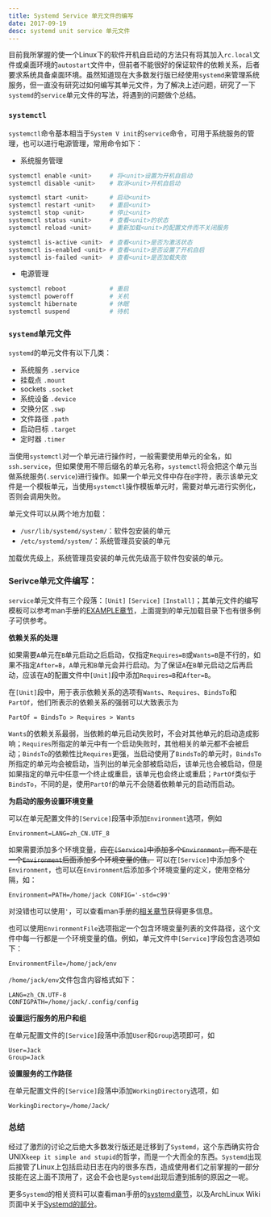 ```yaml
---
title: Systemd Service 单元文件的编写
date: 2017-09-19
desc: systemd unit service 单元文件
---
```


目前我所掌握的使一个Linux下的软件开机自启动的方法只有将其加入`rc.local`文件或桌面环境的`autostart`文件中，但前者不能很好的保证软件的依赖关系，后者要求系统具备桌面环境。虽然知道现在大多数发行版已经使用`systemd`来管理系统服务，但一直没有研究过如何编写其单元文件，为了解决上述问题，研究了一下`systemd`的`service`单元文件的写法，将遇到的问题做个总结。
<!--more-->

### `systemctl`
`systemctl`命令基本相当于`System V init`的`service`命令，可用于系统服务的管理，也可以进行电源管理，常用命令如下：

- 系统服务管理
``` bash
systemctl enable <unit>     # 将<unit>设置为开机自启动
systemctl disable <unit>    # 取消<unit>开机自启动

systemctl start <unit>      # 启动<unit>
systemctl restart <unit>    # 重启<unit>
systemctl stop <unit>       # 停止<unit>
systemctl status <unit>     # 查看<unit>的状态
systemctl reload <unit>     # 重新加载<unit>的配置文件而不关闭服务

systemctl is-active <unit>  # 查看<unit>是否为激活状态
systemctl is-enabled <unit> # 查看<unit>是否设置了开机自启
systemctl is-failed <unit>  # 查看<unit>是否加载失败
```

- 电源管理
``` bash
systemctl reboot            # 重启
systemctl poweroff          # 关机
systemclt hibernate         # 休眠
systemctl suspend           # 待机
```

### `systemd`单元文件
`systemd`的单元文件有以下几类：
- 系统服务 `.service`
- 挂载点 `.mount`
- sockets `.socket`
- 系统设备 `.device`
- 交换分区 `.swp`
- 文件路径 `.path`
- 启动目标 `.target`
- 定时器 `.timer`

当使用`systemctl`对一个单元进行操作时，一般需要使用单元的全名，如`ssh.service`，但如果使用不带后缀名的单元名称，`systemctl`将会把这个单元当做系统服务(`.service`)进行操作。如果一个单元文件中存在`@`字符，表示该单元文件是一个模板单元，当使用`systemctl`操作模板单元时，需要对单元进行实例化，否则会调用失败。

单元文件可以从两个地方加载：
- `/usr/lib/systemd/system/`：软件包安装的单元
- `/etc/systemd/system/`：系统管理员安装的单元

加载优先级上，系统管理员安装的单元优先级高于软件包安装的单元。

### Serivce单元文件编写：
`service`单元文件有三个段落：`[Unit]` `[Service]` `[Install]`；其单元文件的编写模板可以参考man手册的[EXAMPLE章节](http://jlk.fjfi.cvut.cz/arch/manpages/man/systemd.service.5#EXAMPLES)，上面提到的单元加载目录下也有很多例子可供参考。

__依赖关系的处理__

如果需要`A`单元在`B`单元启动之后启动，仅指定`Requires=B`或`Wants=B`是不行的，如果不指定`After=B`，`A`单元和`B`单元会并行启动。为了保证`A`在`B`单元启动之后再启动，应该在`A`的配置文件中`[Unit]`段中添加`Requires=B`和`After=B`。

在`[Unit]`段中，用于表示依赖关系的选项有`Wants`、`Requires`、`BindsTo`和`PartOf`，他们所表示的依赖关系的强弱可以大致表示为
```
PartOf = BindsTo > Requires > Wants
```
`Wants`的依赖关系最弱，当依赖的单元启动失败时，不会对其他单元的启动造成影响；`Requires`所指定的单元中有一个启动失败时，其他相关的单元都不会被启动；`BindsTo`的依赖性比`Requires`更强，当启动使用了`BindsTo`的单元时，`BindsTo`所指定的单元均会被启动，当列出的单元全部被启动后，该单元也会被启动，但是如果指定的单元中任意一个终止或重启，该单元也会终止或重启；`PartOf`类似于`BindsTo`，不同的是，使用`PartOf`的单元不会随着依赖单元的启动而启动。

__为启动的服务设置环境变量__

可以在单元配置文件的`[Service]`段落中添加`Environment`选项，例如
```
Environment=LANG=zh_CN.UTF_8
```
如果需要添加多个环境变量，~~应在`[Service]`中添加多个`Environment`，而不是在一个`Environment`后面添加多个环境变量的值。~~ 可以在`[Service]`中添加多个`Environment`，也可以在`Environment`后添加多个环境变量的定义，使用空格分隔，如：
```
Environment=PATH=/home/jack CONFIG='-std=c99'
```
对没错也可以使用`'`，可以查看man手册的[相关章节](http://jlk.fjfi.cvut.cz/arch/manpages/man/systemd.service.5.en#COMMAND_LINES)获得更多信息。

也可以使用`EnvironmentFile`选项指定一个包含环境变量列表的文件路径，这个文件中每一行都是一个环境变量的值。例如，单元文件中`[Service]`字段包含选项如下：
```
EnvironmentFile=/home/jack/env
```
`/home/jack/env`文件包含内容格式如下：
```
LANG=zh_CN.UTF-8
CONFIGPATH=/home/jack/.config/config
```

__设置运行服务的用户和组__

在单元配置文件的`[Service]`段落中添加`User`和`Group`选项即可，如
```
User=Jack
Group=Jack
```

__设置服务的工作路径__

在单元配置文件的`[Service]`段落中添加`WorkingDirectory`选项，如
```
WorkingDirectory=/home/Jack/
```

### 总结
经过了激烈的讨论之后绝大多数发行版还是迁移到了`Systemd`，这个东西确实符合UNIX`keep it simple and stupid`的哲学，而是一个大而全的东西。`Systemd`出现后接管了Linux上包括启动日志在内的很多东西，造成使用者们之前掌握的一部分技能在这上面不顶用了，这会不会也是`Systemd`出现后遭到抵制的原因之一呢。

更多`Systemd`的相关资料可以查看man手册的[systemd章节](http://jlk.fjfi.cvut.cz/arch/manpages/man/systemd.1)，以及ArchLinux Wiki页面中关于[Systemd的部分](https://wiki.archlinux.org/index.php/Systemd)。
